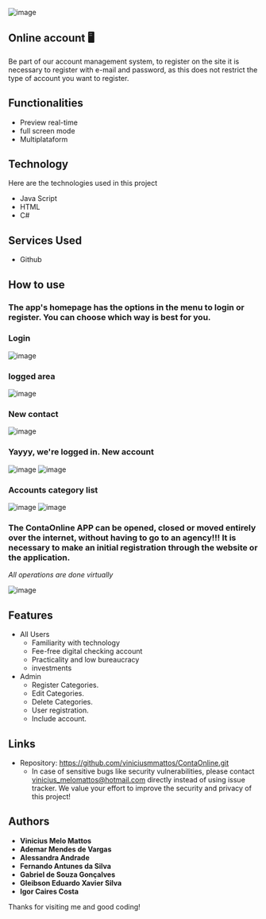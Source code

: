![image](https://user-images.githubusercontent.com/117367108/201108629-431cb5f5-f23c-4577-b39a-b1e0c08d746f.png)

## Online account 🖥️

Be part of our account management system, to register on the site it is necessary to register with e-mail and password, as this does not restrict the type of account you want to register.

## Functionalities

- Preview real-time
- full screen mode
- Multiplataform

## Technology 

Here are the technologies used in this project

* Java Script
* HTML
* C# 

## Services Used

* Github

## How to use
### The app's homepage has the options in the menu to login or register. You can choose which way is best for you.

### Login

![image](https://user-images.githubusercontent.com/117367108/201341128-019a592c-c517-4c10-af93-c04c0bf8c7ff.png)

### logged area

![image](https://user-images.githubusercontent.com/117367108/201341242-ddb6d188-f48e-44d7-ba9c-eb909df7a0d7.png)

### New contact

![image](https://user-images.githubusercontent.com/117367108/201342335-27438af2-d94c-411c-af84-170db97f447d.png)

### Yayyy, we're logged in. New account

![image](https://user-images.githubusercontent.com/117367108/201341512-5c3bed7a-2a7c-43c5-a9ac-6daefc826fd6.png)
![image](https://user-images.githubusercontent.com/117367108/201342951-8c337d0e-5032-4ce7-b170-edd15f6f76ae.png)

### Accounts category list

![image](https://user-images.githubusercontent.com/117367108/201344887-fc3780b5-16f1-4f19-a63b-87146947aa8d.png)
![image](https://user-images.githubusercontent.com/117367108/201346388-62c1373d-d531-4a18-81d1-ef6e2600796d.png)

### The ContaOnline APP can be opened, closed or moved entirely over the internet, without having to go to an agency!!! It is necessary to make an initial registration through the website or the application.

*All operations are done virtually*

![image](https://user-images.githubusercontent.com/117367108/201347097-8897a8a8-62cb-44e1-b6cb-0556d2885867.png)

## Features
  - All Users
    - Familiarity with technology
    - Fee-free digital checking account
    - Practicality and low bureaucracy
    - investments 
  - Admin
    - Register Categories.
    - Edit Categories.
    - Delete Categories.
    - User registration.
    - Include account.

## Links
  - Repository: https://github.com/viniciusmmattos/ContaOnline.git
    - In case of sensitive bugs like security vulnerabilities, please contact
      vinicius_melomattos@hotmail.com directly instead of using issue tracker. We value your effort
      to improve the security and privacy of this project!

  ## Authors

  * **Vinicius Melo Mattos** 
  * **Ademar Mendes de Vargas** 
  * **Alessandra Andrade** 
  * **Fernando Antunes da Silva**
  * **Gabriel de Souza Gonçalves**
  * **Gleibson Eduardo Xavier Silva**
  * **Igor Caires Costa**   
   

Thanks for visiting me and good coding!

